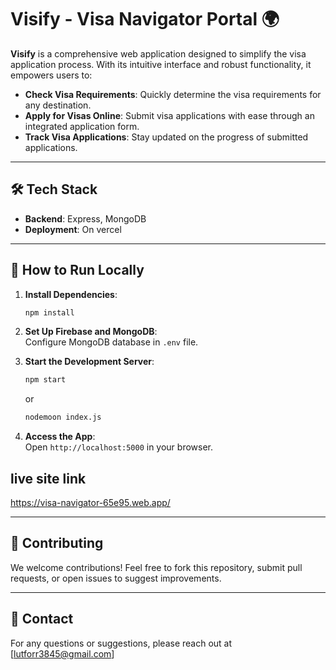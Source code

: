 # Visify - Visa Navigator Portal 🌍

**Visify** is a comprehensive web application designed to simplify the visa application process. With its intuitive interface and robust functionality, it empowers users to:

- **Check Visa Requirements**: Quickly determine the visa requirements for any destination.
- **Apply for Visas Online**: Submit visa applications with ease through an integrated application form.
- **Track Visa Applications**: Stay updated on the progress of submitted applications.

---


## 🛠️ Tech Stack

- **Backend**: Express, MongoDB
- **Deployment**: On vercel
---

## 🌟 How to Run Locally

1. **Install Dependencies**:  
   ```bash
   npm install
   ```

2. **Set Up Firebase and MongoDB**:  
   Configure  MongoDB database in `.env` file.

3. **Start the Development Server**:  
   ```bash
   npm start
   ```
   or
   ```bash
   nodemoon index.js
   ```

5. **Access the App**:  
   Open `http://localhost:5000` in your browser.

## live site link 
https://visa-navigator-65e95.web.app/

---

## 🤝 Contributing

We welcome contributions! Feel free to fork this repository, submit pull requests, or open issues to suggest improvements.

---


## 📧 Contact

For any questions or suggestions, please reach out at [lutforr3845@gmail.com]

